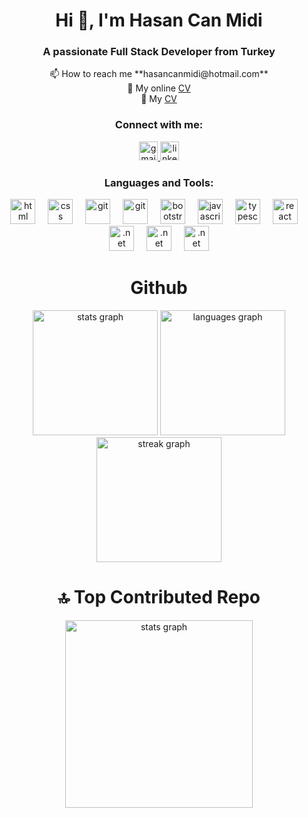 <h1 align="center">Hi 👋, I'm Hasan Can Midi</h1>
<h3 align="center">A passionate Full Stack Developer from Turkey</h3>
<p align="center">
📫 How to reach me **hasancanmidi@hotmail.com** <br>
📃 My online <a href="https://hasancanmidi.github.io/"  target="_blank">CV</a><br/>
📃 My <a href="https://drive.google.com/file/d/18K6zCB6bU_tyTjLzwd52UEwWbKXhW8-M/view?usp=sharing" target="_blank" >CV</a>
</p><h3 align="center">Connect with me:</h3>
<p align="center">
    <div align="center">
        <a href="mailto:hasancanmidi@hotmail.com" target="_blank">
          <img src="https://img.shields.io/static/v1?message=Gmail&logo=gmail&label=&color=D14836&logoColor=white&labelColor=&style=for-the-badge" height="30" alt="gmail logo"/>
        </a>
        <a href="https://www.linkedin.com/in/hasancanmidi/" target="_blank">
          <img src="https://img.shields.io/static/v1?message=LinkedIn&logo=linkedin&label=&color=0077B5&logoColor=white&labelColor=&style=for-the-badge" height="30" alt="linkedin logo"/>
        </a>
      </div>
<h3 align="center">Languages and Tools:</h3>
<p align="center"> 
    <a href="https://html.com/" target="_blank" rel="noreferrer"> <img src="https://www.vectorlogo.zone/logos/w3_html5/w3_html5-icon.svg" alt="html" width="40" height="40"/></a> 
    <img width="12" />
    <a href="https://developer.mozilla.org/en-US/docs/Web/CSS" target="_blank" rel="noreferrer"> <img src="https://www.vectorlogo.zone/logos/w3_css/w3_css-icon.svg" alt="css" width="40" height="40"/></a> 
    <img width="12" />
    <a href="https://git-scm.com/" target="_blank" rel="noreferrer"> <img src="https://camo.githubusercontent.com/97355a4f48ed3fe5d9763f1d151b4b9716c0e444461c9b54512042336886ba7e/68747470733a2f2f736b696c6c69636f6e732e6465762f69636f6e733f693d676974" alt="git" width="40" height="40"/></a>
    <img width="12" />
    <a target="_blank" rel="noreferrer"> <img src="https://camo.githubusercontent.com/a3e65c4a887a1abb4fdb1cf11771df9db7ea20f3d5aa683c51999899613bb8a5/68747470733a2f2f736b696c6c69636f6e732e6465762f69636f6e733f693d676974687562" alt="git" width="40" height="40"/></a>
    <img width="12" />
    <a href="https://git-scm.com/" target="_blank" rel="noreferrer"> <img src="https://www.vectorlogo.zone/logos/getbootstrap/getbootstrap-icon.svg" alt="bootstrap" width="40" height="40"/></a>
    <img width="12" />
    <a href="https://git-scm.com/" target="_blank" rel="noreferrer"> <img src="https://camo.githubusercontent.com/83332cff730c24fb7829ea5ff814d2629572848a0881cf9a60222ef296263782/68747470733a2f2f736b696c6c69636f6e732e6465762f69636f6e733f693d6a73" alt="javascript" width="40" height="40"/></a>
    <img width="12" />
    <a href="https://git-scm.com/" target="_blank" rel="noreferrer"> <img src="https://www.vectorlogo.zone/logos/typescriptlang/typescriptlang-icon.svg" alt="typescript" width="40" height="40"/></a>
    <img width="12" />
    <a href="https://react.dev/learn" target="_blank" rel="noreferrer"><img src="https://camo.githubusercontent.com/ff077b866cdc3fc2b0fa50ca6f8fa395451ffa625bc9c1133643b40e8afa2e2c/68747470733a2f2f736b696c6c69636f6e732e6465762f69636f6e733f693d7265616374" alt="react" width="40" height="40"/></a>
    <img width="12" />
    <a href="https://dotnet.microsoft.com/en-us/" target="_blank" rel="noreferrer"> <img src="https://camo.githubusercontent.com/533eb0313af568d57d5bd22dea49ab0264b4dda628cfa7aa9a76991bcc8c122e/68747470733a2f2f736b696c6c69636f6e732e6465762f69636f6e733f693d646f746e6574" alt=".net" width="40" height="40"/></a>
    <img width="12" />
    <a target="_blank" rel="noreferrer"> <img src="https://camo.githubusercontent.com/70e5616dbd07222e33c75aeef97ac25e7ef9c5d57d5763c9a15f2fdc146418fd/68747470733a2f2f736b696c6c69636f6e732e6465762f69636f6e733f693d6373" alt=".net" width="40" height="40"/></a>
    <img width="12" />
    <a target="_blank" rel="noreferrer"> <img src="https://camo.githubusercontent.com/0ac523e295393e5fb91b13ed8e2bf2cf1bc9669ef91cbe6eaab903a149213087/68747470733a2f2f736b696c6c69636f6e732e6465762f69636f6e733f693d706f737467726573" alt=".net" width="40" height="40"/></a>
</p>
<h1 align="center">Github </h1>
<div align="center">
  <img src="https://github-readme-stats.vercel.app/api?username=hasancanmidi&theme=bear&show_icons=true&hide_border=false&count_private=true" height="200" alt="stats graph"  />
  <img src="https://github-readme-stats.vercel.app/api/top-langs?username=hasancanmidi&locale=en&hide_title=false&layout=compact&card_width=320&langs_count=5&theme=bear&hide_border=false&order=2" height="200" alt="languages graph"  /><br/>
  <img src="https://streak-stats.demolab.com/?user=hasancanmidi&locale=en&mode=daily&theme=bear&hide_border=false&border_radius=8&date_format=j%20M%5B%20Y%5D&order=3" height="200" alt="streak graph"  />
</div>
<h1 align="center">🔝 Top Contributed Repo </h1>
<div align="center">
    <img src="https://github-contributor-stats.vercel.app/api?username=hasancanmidi&limit=5&theme=bear&combine_all_yearly_contributions=true" height="300" alt="stats graph"  />
</div>
